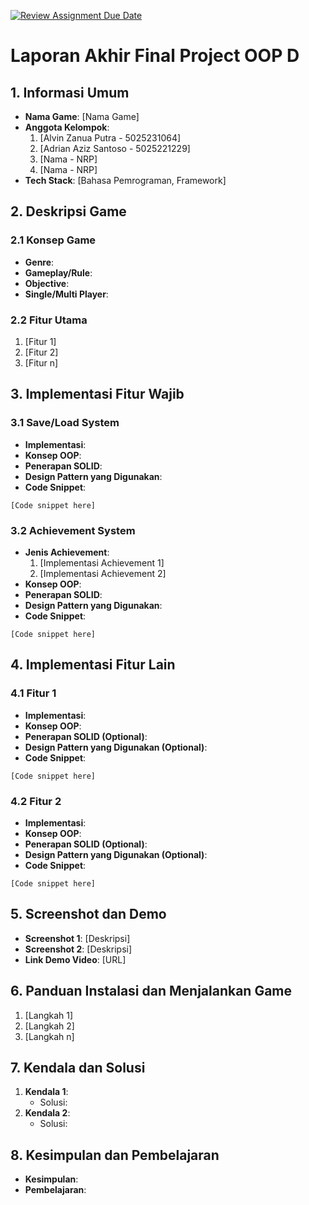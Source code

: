 [![Review Assignment Due Date](https://classroom.github.com/assets/deadline-readme-button-22041afd0340ce965d47ae6ef1cefeee28c7c493a6346c4f15d667ab976d596c.svg)](https://classroom.github.com/a/4ZAJL3PP)
# Laporan Akhir Final Project OOP D

## 1. Informasi Umum
* **Nama Game**: [Nama Game]
* **Anggota Kelompok**:
    1. [Alvin Zanua Putra - 5025231064]
    2. [Adrian Aziz Santoso - 5025221229]
    3. [Nama - NRP]
    4. [Nama - NRP]
* **Tech Stack**: [Bahasa Pemrograman, Framework]

## 2. Deskripsi Game

### 2.1 Konsep Game
* **Genre**: 
* **Gameplay/Rule**: 
* **Objective**: 
* **Single/Multi Player**: 

### 2.2 Fitur Utama
1. [Fitur 1]
2. [Fitur 2]
3. [Fitur n]

## 3. Implementasi Fitur Wajib

### 3.1 Save/Load System
* **Implementasi**:
* **Konsep OOP**:
* **Penerapan SOLID**:
* **Design Pattern yang Digunakan**:
* **Code Snippet**:
```
[Code snippet here]
```

### 3.2 Achievement System
* **Jenis Achievement**:
    1. [Implementasi Achievement 1]
    2. [Implementasi Achievement 2]
* **Konsep OOP**:
* **Penerapan SOLID**:
* **Design Pattern yang Digunakan**:
* **Code Snippet**:
```
[Code snippet here]
```

## 4. Implementasi Fitur Lain

### 4.1 Fitur 1
* **Implementasi**:
* **Konsep OOP**:
* **Penerapan SOLID (Optional)**:
* **Design Pattern yang Digunakan (Optional)**:
* **Code Snippet**:
```
[Code snippet here]
```

### 4.2 Fitur 2
* **Implementasi**:
* **Konsep OOP**:
* **Penerapan SOLID (Optional)**:
* **Design Pattern yang Digunakan (Optional)**:
* **Code Snippet**:
```
[Code snippet here]
```

## 5. Screenshot dan Demo
* **Screenshot 1**: [Deskripsi]
* **Screenshot 2**: [Deskripsi]
* **Link Demo Video**: [URL]

## 6. Panduan Instalasi dan Menjalankan Game
1. [Langkah 1]
2. [Langkah 2]
3. [Langkah n]

## 7. Kendala dan Solusi
1. **Kendala 1**:
    * Solusi:
2. **Kendala 2**:
    * Solusi:

## 8. Kesimpulan dan Pembelajaran
* **Kesimpulan**:
* **Pembelajaran**:
